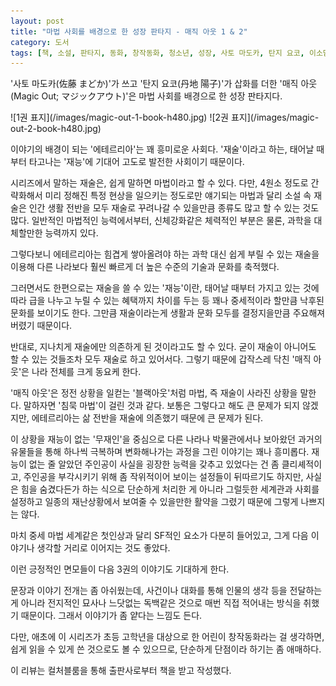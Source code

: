 ```yaml
---
layout: post
title: "마법 사회를 배경으로 한 성장 판타지 - 매직 아웃 1 & 2"
category: 도서
tags: [책, 소설, 판타지, 동화, 창작동화, 청소년, 성장, 사토 마도카, 탄지 요코, 이소담, 길벗스쿨, 컬처블룸, 서평]
---
```


'사토 마도카(佐藤 まどか)'가 쓰고
'탄지 요코(丹地 陽子)'가 삽화를 더한
'매직 아웃(Magic Out; マジックアウト)'은
마법 사회를 배경으로 한 성장 판타지다.

<p class="center" markdown="1">
![1권 표지](/images/magic-out-1-book-h480.jpg)
![2권 표지](/images/magic-out-2-book-h480.jpg)
</p>

이야기의 배경이 되는 '에테르리아'는 꽤 흥미로운 사회다.
'재술'이라고 하는, 태어날 때부터 타고나는 '재능'에 기대어 고도로 발전한 사회이기 때문이다.

시리즈에서 말하는 재술은, 쉽게 말하면 마법이라고 할 수 있다.
다만, 4원소 정도로 간략화해서 미리 정해진 특정 현상을 일으키는 정도로만 얘기되는 마법과 달리
소설 속 재술은 인간 생활 전반을 모두 재술로 꾸려나갈 수 있을만큼 종류도 많고 할 수 있는 것도 많다.
일반적인 마법적인 능력에서부터, 신체강화같은 체력적인 부분은 물론, 과학을 대체할만한 능력까지 있다.

그렇다보니 에테르리아는 힘겹게 쌓아올려야 하는 과학 대신
쉽게 부릴 수 있는 재술을 이용해
다른 나라보다 훨씬 빠르게 더 높은 수준의 기술과 문화를 축적했다.

그러면서도 한편으로는 재술을 쓸 수 있는 '재능'이란, 태어날 때부터 가지고 있는 것에 따라 급을 나누고
누릴 수 있는 혜택까지 차이를 두는 등
꽤나 중세적이라 할만큼 낙후된 문화를 보이기도 한다.
그만큼 재술이라는게 생활과 문화 모두를 결정지을만큼 주요해져버렸기 때문이다.

반대로, 지나치게 재술에만 의존하게 된 것이라고도 할 수 있다.
굳이 재술이 아니어도 할 수 있는 것들조차 모두 재술로 하고 있어서다.
그렇기 때문에 갑작스레 닥친 '매직 아웃'은 나라 전체를 크게 동요케 한다.

'매직 아웃'은 정전 상황을 일컫는 '블랙아웃'처럼 마법, 즉 재술이 사라진 상황을 말한다.
말하자면 '침묵 마법'이 걸린 것과 같다.
보통은 그렇다고 해도 큰 문제가 되지 않겠지만,
에테르리아는 삶 전반을 재술에 의존했기 때문에 큰 문제가 된다.

이 상황을 재능이 없는 '무재인'을 중심으로
다른 나라나 박물관에서나 보아왔던 과거의 유물들을 통해
하나씩 극복하며 변화해나가는 과정을 그린 이야기는 꽤나 흥미롭다.
재능이 없는 줄 알았던 주인공이 사실을 굉장한 능력을 갖추고 있었다는 건 좀 클리셰적이고,
주인공을 부각시키기 위해 좀 작위적이어 보이는 설정들이 뒤따르기도 하지만,
사실은 힘을 숨겼다든가 하는 식으로 단순하게 처리한 게 아니라
그럴듯한 세계관과 사회를 설정하고
일종의 재난상황에서 보여줄 수 있을만한 활약을 그렸기 때문에
그렇게 나쁘지는 않다.

마치 중세 마법 세계같은 첫인상과 달리
SF적인 요소가 다분히 들어있고,
그게 다음 이야기나 생각할 거리로 이어지는 것도 좋았다.

이런 긍정적인 면모들이 다음 3권의 이야기도 기대하게 한다.

문장과 이야기 전개는 좀 아쉬웠는데,
사건이나 대화를 통해 인물의 생각 등을 전달하는 게 아니라
전지적인 묘사나 느닷없는 독백같은 것으로 매번 직접 적어내는 방식을 취했기 때문이다.
그래서 이야기가 좀 얕다는 느낌도 든다.

다만, 애초에 이 시리즈가 초등 고학년을 대상으로 한 어린이 창작동화라는 걸 생각하면,
쉽게 읽을 수 있게 쓴 것으로도 볼 수 있으므로,
단순하게 단점이라 하기는 좀 애매하다.



<div class="im im-info">
이 리뷰는 컬처블룸을 통해 출판사로부터 책을 받고 작성했다.
</div>
